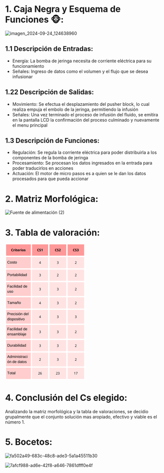 # 1. Caja Negra y Esquema de Funciones 🐵:

![imagen_2024-09-24_124638960](https://github.com/user-attachments/assets/481f56f3-7f54-4269-aa4b-fc946a6a4e02)

## 1.1 Descripción de Entradas:

- Energía: La bomba de jeringa necesita de corriente eléctrica para su funcionamiento
- Señales: Ingreso de datos como el volumen y el flujo que se desea infusionar 
  
## 1.22 Descripción de Salidas:

- Movimiento: Se efectua el desplazamiento del pusher block, lo cual realiza empuja el embolo de la jeringa, permitiendo la infusión
- Señales: Una vez terminado el proceso de infusión del fluido, se emitira en la pantalla LCD la confirmación del proceso culminado y nuevamente el menu principal
  
## 1.3 Descripción de Funciones:

- Regulación: Se regula la corriente eléctrica para poder distribuirla a los componentes de la bomba de jeringa
- Procesamiento: Se procesan los datos ingresados en la entrada para poder traducirlos en acciones
- Actuación: El motor de micro pasos es a quien se le dan los datos procesados para que pueda accionar

# 2. Matriz Morfológica:
![Fuente de alimentación (2)](https://github.com/user-attachments/assets/7c62dc00-a714-4d69-a461-f6cec976c837)


# 3. Tabla de valoración:
![)](https://github.com/JogaBardales/Proyecto-FUNBIO/blob/main/Archivo2/crite5.png)
# 4. Conclusión del Cs elegido:

Analizando la matriz morfológica y la tabla de valoraciones, se decidio grupalmente que el conjunto solución mas aropiado, efectivo y viable es el número 1.

# 5. Bocetos:
![fa502a49-683c-48c8-ade3-5a1a45511b30](https://github.com/user-attachments/assets/c7d6f275-ad33-4eae-9047-54d3f2945a83)

![7afcf988-ad6e-42f8-a646-7861dfff0e4f](https://github.com/user-attachments/assets/034aac3c-f627-4173-9431-f72bc8efa4c5)
